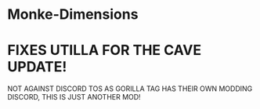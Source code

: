 # Monke-Dimensions
# FIXES UTILLA FOR THE CAVE UPDATE!
NOT AGAINST DISCORD TOS AS GORILLA TAG HAS THEIR OWN MODDING DISCORD, THIS IS JUST ANOTHER MOD!
